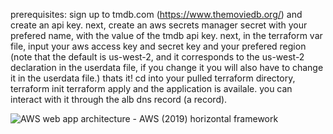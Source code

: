 prerequisites:
sign up to tmdb.com
(https://www.themoviedb.org/) and create an api key.
next, create an aws secrets manager secret with your prefered name, with the value of the tmdb api key.
next, in the terraform var file, input your aws access key and secret key and your prefered region
(note that the default is us-west-2, and it corresponds to the us-west-2 declaration in the userdata file, if you change it you will also have to change it in the userdata file.)
thats it! 
cd into your pulled terraform directory, 
terraform init
terraform apply
and the application is availale.
you can interact with it through the alb dns record (a record).

![AWS web app architecture  - AWS (2019) horizontal framework](https://user-images.githubusercontent.com/110596448/198000793-db40248e-6cc0-4dd8-8c3a-1a0a58770217.png)
